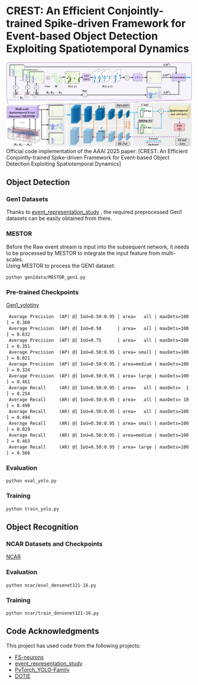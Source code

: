 # CREST: An Efficient Conjointly-trained Spike-driven Framework for Event-based Object Detection Exploiting Spatiotemporal Dynamics
![image](https://github.com/madamei/CREST/blob/main/architecture.png) 
Official code implementation of the AAAI 2025 paper: [CREST: An Efficient Conjointly-trained Spike-driven Framework for Event-based Object Detection Exploiting Spatiotemporal Dynamics]

## Object Detection

### Gen1 Datasets
Thanks to [event_representation_study](https://github.com/uzh-rpg/event_representation_study) , the required preprocessed Gen1 datasets can be easily obtained from there.

### MESTOR
Before the Raw event stream is input into the subsequent network, it needs to be processed by MESTOR to integrate the input feature from multi-scales.   
Using MESTOR to process the GEN1 dataset:
```
python gen1data/MESTOR_gen1.py
```
### Pre-trained Checkpoints
[Gen1_yolotiny](https://drive.google.com/drive/folders/1DnfbxD-rGOvF2IIwCtaqbqxOMmUgFIBI?usp=sharing)
```
 Average Precision  (AP) @[ IoU=0.50:0.95 | area=   all | maxDets=100 ] = 0.360
 Average Precision  (AP) @[ IoU=0.50      | area=   all | maxDets=100 ] = 0.632
 Average Precision  (AP) @[ IoU=0.75      | area=   all | maxDets=100 ] = 0.351
 Average Precision  (AP) @[ IoU=0.50:0.95 | area= small | maxDets=100 ] = 0.021
 Average Precision  (AP) @[ IoU=0.50:0.95 | area=medium | maxDets=100 ] = 0.324
 Average Precision  (AP) @[ IoU=0.50:0.95 | area= large | maxDets=100 ] = 0.461
 Average Recall     (AR) @[ IoU=0.50:0.95 | area=   all | maxDets=  1 ] = 0.254
 Average Recall     (AR) @[ IoU=0.50:0.95 | area=   all | maxDets= 10 ] = 0.490
 Average Recall     (AR) @[ IoU=0.50:0.95 | area=   all | maxDets=100 ] = 0.494
 Average Recall     (AR) @[ IoU=0.50:0.95 | area= small | maxDets=100 ] = 0.029
 Average Recall     (AR) @[ IoU=0.50:0.95 | area=medium | maxDets=100 ] = 0.463
 Average Recall     (AR) @[ IoU=0.50:0.95 | area= large | maxDets=100 ] = 0.566
```

### Evaluation
```
python eval_yolo.py
```
### Training
```
python train_yolo.py
```

## Object Recognition

### NCAR Datasets and Checkpoints
[NCAR](https://drive.google.com/drive/folders/1DnfbxD-rGOvF2IIwCtaqbqxOMmUgFIBI?usp=sharing)

### Evaluation
```
python ncar/eval_densenet121-16.py
```
### Training
```
python ncar/train_densenet121-16.py
```

## Code Acknowledgments
This project has used code from the following projects:  
* [FS-neurons](https://github.com/christophstoeckl/FS-neurons)
* [event_representation_study](https://github.com/uzh-rpg/event_representation_study)   
* [PyTorch_YOLO-Family](https://github.com/yjh0410/PyTorch_YOLO-Family)
* [DOTIE](https://github.com/manishnagaraj/DOTIE)

